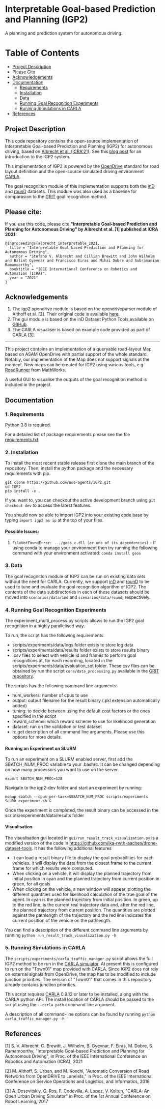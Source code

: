 # Interpretable Goal-based Prediction and Planning (IGP2)

A planning and prediction system for autonomous driving.

<h1>Table of Contents</h1>

- [Project Description](#project-description)
- [Please Cite](#please-cite)
- [Acknowledgements](#acknowledgements)
- [Documentation](#documentation)
  - [Requirements](#1-requirements)
  - [Installation](#2-installation)
  - [Data](#3-data)
  - [Running Goal Recognition Experiments](#4-running-goal-recognition-experiments)
  - [Running Simulations in CARLA](#5-running-simulations-in-carla)
- [References](#references)

## Project Description

This code repository contains the open-source implementation of Interpretable Goal-based Prediction and Planning (IGP2) for autonomous driving, based on [Albrecht et al. (ICRA'21)](https://arxiv.org/abs/2002.02277). See this [blog post](https://agents.inf.ed.ac.uk/blog/interpretable-prediction-planning-autonomous-driving/index.php) for an introduction to the IGP2 system.

This implementation of IGP2 is powered by the [OpenDrive](https://www.asam.net/standards/detail/opendrive/) standard for road layout definition and the open-source simulated driving environment [CARLA](https://carla.org/). 

The goal recognition module of this implementation supports both the [inD](https://www.ind-dataset.com/) and [rounD](https://www.round-dataset.com/) datasets. This module was also used as a baseline for comparasion to the [GRIT](https://arxiv.org/abs/2103.06113) goal recognition method.

## Please cite:
If you use this code, please cite
**"Interpretable Goal-based Prediction and Planning for Autonomous Driving"
by Albrecht et al. [1] published at ICRA 2021:**

```
@inproceedings{albrecht_interpretable_2021,
  title = "Interpretable Goal-based Prediction and Planning for Autonomous Driving",
  author = "Stefano V. Albrecht and Cillian Brewitt and John Wilhelm and Balint Gyevnar and Francisco Eiras and Mihai Dobre and Subramanian Ramamoorthy",
  booktitle = "IEEE International Conference on Robotics and Automation (ICRA)",
  year = "2021"
}
```

## Acknowledgements
1. The igp2.opendrive module is based on the opendriveparser module of Althoff et al. [2]. Their original code is available [here](https://gitlab.lrz.de/tum-cps/opendrive2lanelet).
2. The gui module is based on the inD Dataset Python Tools available on [GitHub](https://github.com/ika-rwth-aachen/drone-dataset-tools).
3. The CARLA visualiser is based on example code provided as part of CARLA [3].

<hr />

This project contains an implementation of a queryable road-layout Map based on ASAM OpenDrive with partial support of the whole standard.
Notably, our implementation of the Map does not support signals at the moment.
New maps can be created for IGP2 using various tools, e.g. [RoadRunner](https://uk.mathworks.com/products/roadrunner.html) from MathWorks. 

A useful GUI to visualise the outputs of the goal recognition method is included in the project.

## Documentation

### 1. Requirements
Python 3.8 is required.

For a detailed list of package requirements please see the file [requirements.txt](https://github.com/uoe-agents/IGP2/blob/main/requirements.txt).

### 2. Installation
To install the most recent stable release first clone the main branch of the repository. Then, install the python package and the necessary requirements with pip.

```
git clone https://github.com/uoe-agents/IGP2.git
cd IGP2
pip install -e .
```

If you want to, you can checkout the active development branch using `git checkout dev` to access the latest features.

You should now be able to import IGP2 into your existing code base by typing `import igp2 as ip` at the top of your files.

#### Possible Issues:
1. ```FileNotFoundError: .../geos_c.dll (or one of its dependencies)``` - If using conda to manage your environment then try running the following command with your environment activated: ```conda install geos```
### 3. Data
The goal recognition module of IGP2 can be run on existing data sets without the need for CARLA.
Currently, we support [inD](https://www.ind-dataset.com/) and [rounD](https://www.round-dataset.com/) to be used to tune and evaluate the goal recognition algorithm of IGP2.
The contents of the data subdirectories in each of these datasets should be moved into `scenarios/data/ind` and `scenarios/data/round`, respectively.

### 4. Running Goal Recognition Experiments

The experiment_multi_process.py scripts allows to run the IGP2 goal recognition in a highly parallelised way.

To run, the script has the following requirements:
- scripts/experiments/data/logs folder exists to store log data
- scripts/experiments/data/results folder exists to store results binary
- .csv files to select with vehicle id and frames to perform goal recognitions at, for each recording, located in the scripts/experiments/data/evaluation_set folder. These csv files can be obtained by run the script `core/data_processing.py` available in the [GRIT repository](https://github.com/uoe-agents/GRIT).

The scripts has the following command line arguments:
- num_workers: number of cpus to use
- output: output filename for the result binary (.pkl extension automatically added)
- tuning: to decide between using the default cost factors or the ones specified in the script
- reward_scheme: which reward scheme to use for likelihood generation
- dataset: run on the validation or test dataset
- h: get description of all command line arguments. Please use this options for more details.

#### Running an Experiment on SLURM
To run an experiment on a SLURM enabled server, first add the SBATCH_NUM_PROC variable to your .bashrc. It can be changed depending on how many processors you want to use on the server.

`export SBATCH_NUM_PROC=128`

Navigate to the igp2-dev folder and start an experiment by running:

`nohup sbatch --cpus-per-task=$SBATCH_NUM_PROC scripts/experiments SLURM_experiment.sh &`

Once the experiment is completed, the result binary can be accessed in the scripts/experiments/data/results folder

#### Visualisation
The visualisation gui located in ```gui/run_result_track_visualization.py``` is a modified version of the code in https://github.com/ika-rwth-aachen/drone-dataset-tools. It has the following additional features

- It can load a result binary file to display the goal probabilities for each vehicles. It will display the data from the closest frame to the current frame for which results were computed.
- When clicking on a vehicle, it will display the planned trajectory from initial position in cyan and the planned trajectory from current position in green, for all goals.
- When clicking on the vehicle, a new window will appear, plotting the different quantities used for likelihood calculation of the true goal of the agent. In cyan is the planned trajectory from initial position. In green, up to the red line, is the current real trajectory data and, after the red line, the planned trajectory from current position. The quantities are plotted against the pathlength of the trajectory and the red line indicates the current position of the vehicle on the pathlength.

You can find a description of the different command line arguments by running `python run_result_track_visualization.py -h`

### 5. Running Simulations in CARLA 

The `scripts/experiments/carla_traffic_manager.py` script allows the full IGP2 method to be run in the [CARLA simulator](https://carla.org/). At present this is configured to run on the "Town01" map provided with CARLA.
Since IGP2 does not rely on external signals from OpenDrive, the map has to be modified to include junction priorities. 
The version of "Town01" that comes in this repository already contains junction priorities.

This script requires [CARLA](https://carla.org/) 0.9.12 or later to be installed, along with the CARLA python API. 
The install location of CARLA should be passed to the script using the `--carla_path` command line argument.

A description of all command-line options can be found by running ```python carla_traffic_manager.py -h```

## References
[1] S. V. Albrecht, C. Brewitt, J. Wilhelm, B. Gyevnar, F. Eiras, M. Dobre, S. Ramamoorthy, "Interpretable Goal-based Prediction and Planning for Autonomous Driving", in Proc. of the IEEE International Conference on Robotics and Automation (ICRA), 2021

[2] M. Althoff, S. Urban, and M. Koschi, "Automatic Conversion of Road Networks from OpenDRIVE to Lanelets," in Proc. of the IEEE International Conference on Service Operations and Logistics, and Informatics, 2018

[3] A. Dosovitskiy, G. Ros, F. Codevilla, A. Lopez, V. Koltun, "CARLA: An Open Urban Driving Simulator" in Proc. of the 1st Annual Conference on Robot Learning, 2017
